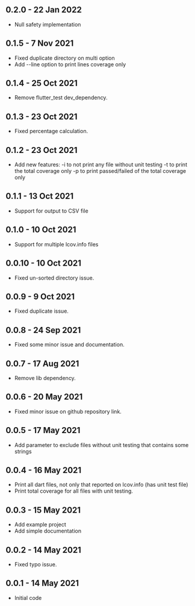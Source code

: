 ## 0.2.0 - 22 Jan 2022

* Null safety implementation

## 0.1.5 - 7 Nov 2021

* Fixed duplicate directory on multi option
* Add --line option to print lines coverage only

## 0.1.4 - 25 Oct 2021

* Remove flutter_test dev_dependency.

## 0.1.3 - 23 Oct 2021

* Fixed percentage calculation.

## 0.1.2 - 23 Oct 2021

* Add new features:
 -i to not print any file without unit testing
 -t to print the total coverage only
 -p to print passed/failed of the total coverage only

## 0.1.1 - 13 Oct 2021

* Support for output to CSV file

## 0.1.0 - 10 Oct 2021

* Support for multiple lcov.info files

## 0.0.10 - 10 Oct 2021

* Fixed un-sorted directory issue.

## 0.0.9 - 9 Oct 2021

* Fixed duplicate issue.

## 0.0.8 - 24 Sep 2021

* Fixed some minor issue and documentation.

## 0.0.7 - 17 Aug 2021

* Remove lib dependency.

## 0.0.6 - 20 May 2021

* Fixed minor issue on github repository link.

## 0.0.5 - 17 May 2021

* Add parameter to exclude files without unit testing that contains some strings

## 0.0.4 - 16 May 2021

* Print all dart files, not only that reported on lcov.info (has unit test file)
* Print total coverage for all files with unit testing.

## 0.0.3 - 15 May 2021

* Add example project
* Add simple documentation

## 0.0.2 - 14 May 2021

* Fixed typo issue.

## 0.0.1 - 14 May 2021

* Initial code
